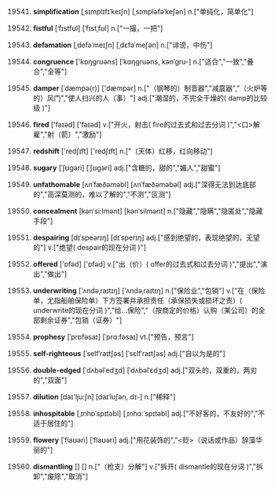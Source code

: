 19541. **simplification**
[ˌsɪmplɪfɪˈkeɪʃn]  [ˌsɪmpləfəˈkeʃən]
n.["单纯化，简单化"]  

19542. **fistful**
[ˈfɪstfʊl]  [ˈfɪstˌfʊl]
n.["一撮，一把"]  

19543. **defamation**
[ˌdefəˈmeɪʃn]  [ˌdɛfəˈmeʃən]
n.["诽谤，中伤"]  

19544. **congruence**
['kɒŋgrʊəns]  [ˈkɑŋɡruəns, kənˈɡru-]
n.["适合","一致","叠合","全等"]  

19545. **damper**
[ˈdæmpə(r)]  ['dæmpər]
n.["（钢琴的）制音器","减震器","（火炉等的）风门","使人扫兴的人（事）"]  adj.["潮湿的，不完全干燥的( damp的比较级 )"]  

19546. **fired**
['faɪəd]  ['faɪəd]
v.["开火，射击( fire的过去式和过去分词 )","<口>解雇","射（箭）","激励"]  

19547. **redshift**
['redʃɪft]  ['redʃɪft]
n.["（天体）红移，红向移动"]  

19548. **sugary**
[ˈʃʊgəri]  [ˈʃʊɡəri]
adj.["含糖的，甜的","媚人","甜蜜"]  

19549. **unfathomable**
[ʌnˈfæðəməbl]  [ʌnˈfæðəməbəl]
adj.["深得无法到达底部的","高深莫测的，难以了解的","不测","叵测"]  

19550. **concealment**
[kənˈsi:lmənt]  [kənˈsilmənt]
n.["隐藏","隐瞒","隐匿处","隐藏手段"]  

19551. **despairing**
[dɪˈspeərɪŋ]  [dɪˈsperɪŋ]
adj.["感到绝望的，表现绝望的，无望的"]  v.["绝望( despair的现在分词 )"]  

19552. **offered**
['ɒfəd]  ['ɒfəd]
v.["出（价）( offer的过去式和过去分词 )","提出","演出","做出"]  

19553. **underwriting**
['ʌndəˌraɪtɪŋ]  ['ʌndəˌraɪtɪŋ]
n.["保险业","包销"]  v.["在（保险单，尤指船舶保险单）下方签署并承担责任（承保损失或损坏之责）( underwrite的现在分词 )","给…保险","（按商定的价格）认购（某公司）的全部剩余证券","包销（证券）"]  

19554. **prophesy**
[ˈprɒfəsaɪ]  [ˈprɑ:fəsaɪ]
vt.["预告，预言"]  

19555. **self-righteous**
[ˈselfˈraɪtʃəs]  [ˈsɛlfˈraɪtʃəs]
adj.["自以为是的"]  

19556. **double-edged**
[ˈdʌbəlˈedʒd]  [ˈdʌbəlˈɛdʒd]
adj.["双头的，双重的，两刃的","双面"]  

19557. **dilution**
[daɪ'lju:ʃn]  [daɪˈluʃən, dɪ-]
n.["稀释"]  

19558. **inhospitable**
[ˌɪnhɒˈspɪtəbl]  [ˌɪnhɑ:ˈspɪtəbl]
adj.["不好客的，不友好的","不适于居住的"]  

19559. **flowery**
[ˈflaʊəri]  [ˈflaʊəri]
adj.["用花装饰的","<贬>（说话或作品）辞藻华丽的"]  

19560. **dismantling**
[]  []
n.["（枪支）分解"]  v.["拆开( dismantle的现在分词 )","拆卸","废除","取消"]  

